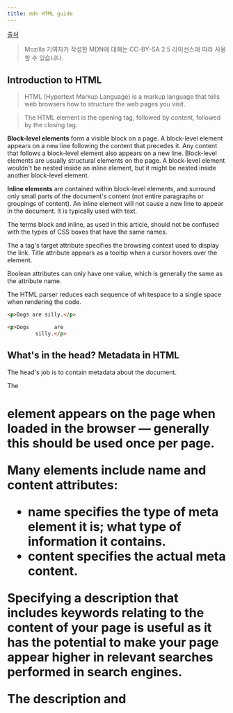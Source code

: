 ```yaml
---
title: mdn HTML guide
---
```


[출처](https://developer.mozilla.org/en-US/docs/Learn/HTML)

> Mozilla 기여자가 작성한 MDN에 대해는 CC-BY-SA 2.5 라이선스에 따라 사용할 수 있습니다.

## Introduction to HTML

> HTML (Hypertext Markup Language) is a markup language that tells web browsers how to structure the web pages you visit.

> The HTML element is the opening tag, followed by content, followed by the closing tag.

**Block-level elements** form a visible block on a page. A block-level element appears on a new line following the content that precedes it. Any content that follows a block-level element also appears on a new line. Block-level elements are usually structural elements on the page. A block-level element wouldn't be nested inside an inline element, but it might be nested inside another block-level element.

**Inline elements** are contained within block-level elements, and surround only small parts of the document's content (not entire paragraphs or groupings of content). An inline element will not cause a new line to appear in the document. It is typically used with text.

The terms block and inline, as used in this article, should not be confused with the types of CSS boxes that have the same names.

The a tag's target attribute specifies the browsing context used to display the link. Title attribute appears as a tooltip when a cursor hovers over the element.

Boolean attributes can only have one value, which is generally the same as the attribute name.

The HTML parser reduces each sequence of whitespace to a single space when rendering the code. 

```html
<p>Dogs are silly.</p>

<p>Dogs        are
         silly.</p>
```

## What's in the head? Metadata in HTML

The head's job is to contain metadata about the document.

The <h1> element appears on the page when loaded in the browser — generally this should be used once per page.

Many <meta> elements include name and content attributes:
- name specifies the type of meta element it is; what type of information it contains.
- content specifies the actual meta content.

Specifying a description that includes keywords relating to the content of your page is useful as it has the potential to make your page appear higher in relevant searches performed in search engines.

The description <meta> and <title> element content used in the search result.

구글에서 밑에 줄줄이 같이 뜨는걸 sitelink라고 한다. [Google webmaster tool](https://search.google.com/search-console/about?hl=en)에서 설정도 가능하다. 

> Open Graph Data is a metadata protocol that Facebook invented to provide richer metadata for websites.

The script element should also go into the head, and should include a src attribute containing the path to the JavaScript you want to load, and defer, which basically instructs the browser to load the JavaScript after the page has finished parsing the HTML. defer를 써서 하라는게 신기!

Finally, it's worth mentioning that you can (and really should) set the language of your page.

## HTML text fundamentals

- Preferably, you should use a single <h1> per page—this is the top level heading, and all others sit below this in the hierarchy.
- Make sure you use the headings in the correct order in the hierarchy. Don't use <h3> elements to represent subheadings, followed by <h2> elements to represent sub-subheadings—that doesn't make sense and will lead to weird results.
- Of the six heading levels available, you should aim to use **no more than three per page**, unless you feel it is necessary. Documents with many levels (for example, a deep heading hierarchy) become unwieldy and difficult to navigate. On such occasions, it is advisable to spread the content over multiple pages if possible.

[How Long Do Users Stay on Web Pages?](https://www.nngroup.com/articles/how-long-do-users-stay-on-web-pages/)

Search engines indexing your page consider the contents of headings as important keywords for influencing the page's search rankings.

This is a <span> element. It has no semantics. You use it to wrap content when you want to apply CSS to it (or do something to it with JavaScript) without giving it any extra meaning.

You shouldn't use <em> purely to get italic styling. To do that, you'd use a <span> element and some CSS, or perhaps an <i> element.

It's only appropriate to use <b>, <i>, or <u> to convey a meaning traditionally conveyed with bold, italics, or underline when there isn't a more suitable element; and there usually is??

People strongly associate underlining with hyperlinks. Therefore, on the web, it's best to only underline links.

## Creating hyperlinks

> href attribute, also known as a Hypertext Reference, or target

Almost any content can be made into a link, even block-level elements. 

```html
<a href="https://www.mozilla.org/en-US/">
  <img src="mozilla-image.png" alt="Mozilla homepage">
</a>
```

In a real website, index.html would be our home page or landing page (a web page that serves as the entry point for a website or a particular section of a website.).

It's possible to link to a specific part of an HTML document, known as a document fragment, rather than just to the top of the document. To do this you first have to assign an id attribute to the element you want to link to. 

```html
<h2 id="Mailing_address">Mailing address</h2>

<p>Want to write us a letter? Use our <a href="contacts.html#Mailing_address">mailing address</a>.</p>
```

Search engines use link text to index target files, so it is a good idea to include keywords in your link text to effectively describe what is being linked to.

```html
<!-- Good -->
<p><a href="https://www.mozilla.org/firefox/">
  Download Firefox
</a></p>
<!-- Bad -->
<p><a href="https://www.mozilla.org/firefox/">
  Click here
</a>
to download Firefox</p>
```

Linking to non-HTML resources — leave clear signposts
- Play the car game (requires Flash)

Use the download attribute when linking to a download

## Advanced text formatting

> The purpose of **description lists** is to mark up a set of items and their associated descriptions, such as terms and definitions, or questions and answers. 

```html
<dl>
  <dt>soliloquy</dt>
  <dd>In drama, where a character speaks to themselves, representing their inner thoughts or feelings and in the process relaying them to the audience (but not to other characters.)</dd>
  <dt>monologue</dt>
  <dd>In drama, where a character speaks their thoughts out loud to share them with the audience and any other characters present.</dd>
  <dt>aside</dt>
  <dd>In drama, where a character shares a comment only with the audience for humorous or dramatic effect. This is usually a feeling, thought, or piece of additional background information.</dd>
</dl>
```

block level content -> <blockquote>
inline -> <q>

There is no way to get the browser to display the contents of cite, without writing your own solution using JavaScript or CSS.

There is a <cite> element meant to contain the title of the resource being quoted.

```html
<p>According to the <a href="/en-US/docs/Web/HTML/Element/blockquote">
<cite>MDN blockquote page</cite></a>:
</p>

<blockquote cite="https://developer.mozilla.org/en-US/docs/Web/HTML/Element/blockquote">
  <p>The <strong>HTML <code>&lt;blockquote&gt;</code> Element</strong> (or <em>HTML Block
  Quotation Element</em>) indicates that the enclosed text is an extended quotation.</p>
</blockquote>

<p>The quote element — <code>&lt;q&gt;</code> — is <q cite="https://developer.mozilla.org/en-US/docs/Web/HTML/Element/q">intended
for short quotations that don't require paragraph breaks.</q></p>
```

Another fairly common element you'll meet when looking around the Web is <abbr> — this is used to wrap around an abbreviation or acronym.

컨텐츠의 발음/표시에 대한 힌트를 준다. 

```html
<p>I think <abbr title="Reverend">Rev.</abbr> Green did it in the kitchen with the chainsaw.</p>
```

HTML has an element for marking up contact details — <address>.

```html
<address>
  Page written by <a href="../authors/chris-mills/">Chris Mills</a>.
</address>
```

The <address> element should only be used to provide contact information for the document contained with the nearest <article> or <body> element. It would be correct to use it in the footer of a site to include the contact information of the entire site, or inside an article for the contact details of the author, but not to mark up a list of addresses unrelated to the content of that page.

You will occasionally need to use superscript and subscript.

There are a number of elements available for marking up computer code using HTML. code, pre, var, kbd, samp...

HTML also provides the <time> element for marking up times and dates in a machine-readable format. For example:

```html
<time datetime="2016-01-20">20 January 2016</time>
```

### Document and website structure

header:
Usually a big strip across the top with a big heading, logo, and perhaps a tagline. This usually stays the same from one webpage to another.

navigation bar:
Links to the site's main sections. Like the header, this content usually remains consistent from one webpage to another. Many web designers consider the navigation bar to be part of the header rather than an individual component, but that's not a requirement.

main content:
A big area in the center that contains most of the unique content of a given webpage, for example. This is the one part of the website that definitely will vary from page to page!

sidebar:
Some peripheral info, links, quotes, ads, etc. Usually, this is contextual to what is contained in the main content.

footer:
A strip across the bottom of the page that generally contains fine print, copyright notices, or contact info. It's a place to put common information (like the header) but usually, that information is not critical or secondary to the website itself. The footer is also sometimes used for SEO purposes, by providing links for quick access to popular content.

header: <header>.
navigation bar: <nav>.
main content: <main>, with various content subsections represented by <article>, <section>, and <div> elements.
sidebar: <aside>; often placed inside <main>.
footer: <footer>

<main>은 페이지당 하나, body 안에 바로 넣기. 
<article>은 페이지의 다른 부분이 없어도 그 자체로 의미있는 내용을 넣기. 
<section>은 <article>과 비슷하지만 페이지의 한 부분을 묶는 느낌. heading으로 시작하기.
<aside>는 main content와 직접적 연관은 없지만 추가 정보를 줄 수 있음(저자 bio, 연관 링크 등)
<header> represents a group of introductory content. If it is a child of <body> it defines the global header of a webpage, but if it's a child of an <article> or <section> it defines a specific header for that section.
<nav>에 secondary link말고 메인 네비게이션 기능만. 

<span>은 inline, <div>는 block level.

div를 남용하지는 말기.

<br>은 line break, <hr>은 thematic(주제의) break. 가로선을 넣는다. 

### Debugging HTML

[Markup Validation Service](https://validator.w3.org/)

나머지는 스킵 
